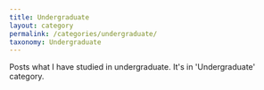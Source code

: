 ```yaml
---
title: Undergraduate
layout: category
permalink: /categories/undergraduate/
taxonomy: Undergraduate
---
```

Posts what I have studied in undergraduate. It's in 'Undergraduate' category.
